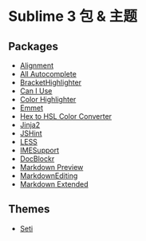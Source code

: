 Sublime 3 包 & 主题
===================

## Packages

* [Alignment](https://packagecontrol.io/packages/Alignment)
* [All Autocomplete](https://packagecontrol.io/packages/All%20Autocomplete)
* [BracketHighlighter](https://packagecontrol.io/packages/BracketHighlighter)
* [Can I Use](https://packagecontrol.io/packages/Can%20I%20Use)
* [Color Highlighter](https://packagecontrol.io/packages/Color%20Highlighter)
* [Emmet](https://packagecontrol.io/packages/Emmet)
* [Hex to HSL Color Converter](https://packagecontrol.io/packages/Hex%20to%20HSL%20Color%20Converter)
* [Jinja2](https://packagecontrol.io/packages/Jinja2)
* [JSHint](https://packagecontrol.io/packages/JSHint)
* [LESS](https://packagecontrol.io/packages/LESS)
* [IMESupport](https://packagecontrol.io/packages/IMESupport)
* [Doc​Blockr](https://packagecontrol.io/packages/DocBlockr)
* [Markdown Preview](https://packagecontrol.io/packages/Markdown%20Preview)
* [Markdown​Editing](https://packagecontrol.io/packages/MarkdownEditing)
* [Markdown Extended](https://packagecontrol.io/packages/Markdown%20Extended)



## Themes

* [Seti](https://github.com/ctf0/Seti_ST3)